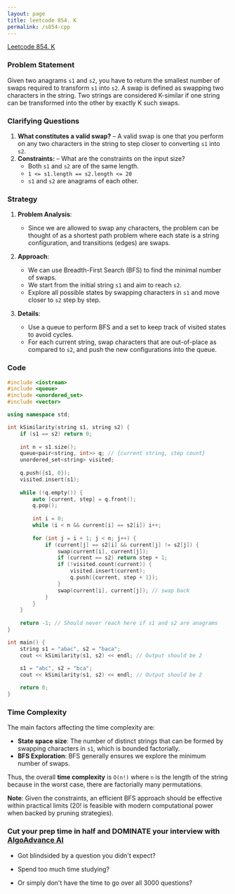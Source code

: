 ```yaml
---
layout: page
title: leetcode 854. K
permalink: /s854-cpp
---
```

[Leetcode 854. K](https://algoadvance.github.io/algoadvance/l854)
### Problem Statement

Given two anagrams `s1` and `s2`, you have to return the smallest number of swaps required to transform `s1` into `s2`. A swap is defined as swapping two characters in the string. Two strings are considered K-similar if one string can be transformed into the other by exactly K such swaps. 

### Clarifying Questions
1. **What constitutes a valid swap?** – A valid swap is one that you perform on any two characters in the string to step closer to converting `s1` into `s2`.
2. **Constraints:** – What are the constraints on the input size?
   - Both `s1` and `s2` are of the same length.
   - `1 <= s1.length == s2.length <= 20`
   - `s1` and `s2` are anagrams of each other.

### Strategy

1. **Problem Analysis**: 
   - Since we are allowed to swap any characters, the problem can be thought of as a shortest path problem where each state is a string configuration, and transitions (edges) are swaps.
   
2. **Approach**:
   - We can use Breadth-First Search (BFS) to find the minimal number of swaps.
   - We start from the initial string `s1` and aim to reach `s2`.
   - Explore all possible states by swapping characters in `s1` and move closer to `s2` step by step.
   
3. **Details**:
   - Use a queue to perform BFS and a set to keep track of visited states to avoid cycles.
   - For each current string, swap characters that are out-of-place as compared to `s2`, and push the new configurations into the queue.

### Code

```cpp
#include <iostream>
#include <queue>
#include <unordered_set>
#include <vector>

using namespace std;

int kSimilarity(string s1, string s2) {
    if (s1 == s2) return 0;
    
    int n = s1.size();
    queue<pair<string, int>> q; // {current string, step count}
    unordered_set<string> visited;
    
    q.push({s1, 0});
    visited.insert(s1);
    
    while (!q.empty()) {
        auto [current, step] = q.front();
        q.pop();
        
        int i = 0;
        while (i < n && current[i] == s2[i]) i++;
        
        for (int j = i + 1; j < n; j++) {
            if (current[j] == s2[i] && current[j] != s2[j]) {
                swap(current[i], current[j]);
                if (current == s2) return step + 1;
                if (!visited.count(current)) {
                    visited.insert(current);
                    q.push({current, step + 1});
                }
                swap(current[i], current[j]); // swap back
            }
        }
    }
    
    return -1; // Should never reach here if s1 and s2 are anagrams
}

int main() {
    string s1 = "abac", s2 = "baca";
    cout << kSimilarity(s1, s2) << endl; // Output should be 2
    
    s1 = "abc", s2 = "bca";
    cout << kSimilarity(s1, s2) << endl; // Output should be 2

    return 0;
}
```

### Time Complexity

The main factors affecting the time complexity are:
- **State space size**: The number of distinct strings that can be formed by swapping characters in `s1`, which is bounded factorially.
- **BFS Exploration**: BFS generally ensures we explore the minimum number of swaps.

Thus, the overall **time complexity** is `O(n!)` where `n` is the length of the string because in the worst case, there are factorially many permutations.

**Note**: Given the constraints, an efficient BFS approach should be effective within practical limits (20! is feasible with modern computational power when backed by pruning strategies).


### Cut your prep time in half and DOMINATE your interview with [AlgoAdvance AI](https://algoAdvance.com)

- Got blindsided by a question you didn't expect?

- Spend too much time studying?

- Or simply don't have the time to go over all 3000 questions?

